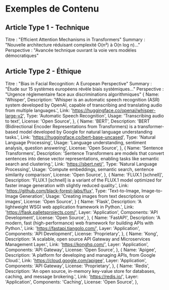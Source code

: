 # Exemples de Contenu

## Article Type 1 - Technique
Titre : "Efficient Attention Mechanisms in Transformers"
Summary : "Nouvelle architecture réduisant complexité O(n²) à O(n log n)..."
Perspective : "Avancée technique ouvrant la voie vers modèles démocratiques"

## Article Type 2 - Éthique  
Titre : "Bias in Facial Recognition: A European Perspective"
Summary : "Étude sur 15 systèmes européens révèle biais systémiques..."
Perspective : "Urgence réglementaire face aux discriminations algorithmiques"
{
    Name: 'Whisper',
    Description:
      'Whisper is an automatic speech recognition (ASR) system developed by OpenAI, capable of transcribing and translating audio from multiple languages.',
    Link: 'https://huggingface.co/openai/whisper-large-v2',
    Type: 'Automatic Speech Recognition',
    Usage: 'Transcribing audio to text',
    License: 'Open Source',
  },
  {
    Name: 'BERT',
    Description:
      'BERT (Bidirectional Encoder Representations from Transformers) is a transformer-based model developed by Google for natural language understanding tasks.',
    Link: 'https://huggingface.co/bert-base-uncased',
    Type: 'Natural Language Processing',
    Usage: 'Language understanding, sentiment analysis, question answering',
    License: 'Open Source',
  },
  {
    Name: 'Sentence Transformers',
    Description:
      'Sentence Transformers are models that convert sentences into dense vector representations, enabling tasks like semantic search and clustering.',
    Link: 'https://sbert.net/',
    Type: 'Natural Language Processing',
    Usage: 'Compute embeddings, semantic search, sentence similarity comparison',
    License: 'Open Source',
  },
  {
    Name: 'FLUX.1 [schnell]',
    Description:
      'FLUX.1 [schnell] is a variant of the FLUX.1 model optimized for faster image generation with slightly reduced quality.',
    Link: 'https://github.com/black-forest-labs/flux',
    Type: 'Text-to-Image, Image-to-Image Generation',
    Usage: 'Creating images from text descriptions or images',
    License: 'Open Source',
  }
{
    Name: 'Flask',
    Description: 'A lightweight WSGI web application framework in Python.',
    Link: 'https://flask.palletsprojects.com/',
    Layer: 'Application',
    Components: 'API Development',
    License: 'Open Source',
  },
  {
    Name: 'FastAPI',
    Description: 'A modern, fast (high-performance) web framework for building APIs with Python.',
    Link: 'https://fastapi.tiangolo.com/',
    Layer: 'Application',
    Components: 'API Development',
    License: 'Proprietary',
  },
  {
    Name: 'Kong',
    Description: 'A scalable, open source API Gateway and Microservices Management Layer.',
    Link: 'https://konghq.com/',
    Layer: 'Application',
    Components: 'API Gateway',
    License: 'Open Source',
  },
  {
    Name: 'Apigee',
    Description: 'A platform for developing and managing APIs, from Google Cloud.',
    Link: 'https://cloud.google.com/apigee',
    Layer: 'Application',
    Components: 'API Gateway',
    License: 'Proprietary',
  },
  {
    Name: 'Redis',
    Description:
      'An open source, in-memory key-value store for databases, caching, and message brokering.',
    Link: 'https://redis.io/',
    Layer: 'Application',
    Components: 'Caching',
    License: 'Open Source',
  },